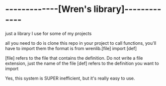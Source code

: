 # -------------[Wren's library]-------------
just a library I use for some of my projects

all you need to do is clone this repo in your project
to call functions, you'll have to import them
the format is
from wrenlib.[file] import [def]

[file] refers to the file that contains the definition. Do not write a file extension, just the name of the file
[def] refers to the definition you want to import

Yes, this system is SUPER inefficient, but it's really easy to use.

